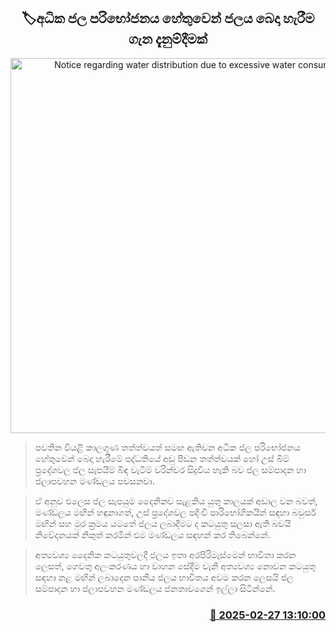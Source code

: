<p align='center'><b><h2 align='center' title='Notice regarding water distribution due to excessive water consumption'>🏷අධික ජල පරිභෝජනය හේතුවෙන් ජලය බෙදා හැරීම ගැන දැනුම්දීමක්</h2></b></p>
<p align='center'><img src='https://helakuru.sgp1.cdn.digitaloceanspaces.com/esana/images/lib/water-cut-new-archived.jpg' width='600' alt='Notice regarding water distribution due to excessive water consumption'></p>

> පවතින වියළි කාලගුණ තත්ත්වයත් සමඟ ඇතිවන අධික ජල පරිභෝජනය හේතුවෙන් බෙදා හැරීමේ පද්ධතියේ අඩු පීඩන තත්ත්වයක් හෝ උස් බිම් ප්‍රදේශවල ජල සැපයීම් බිඳ වැටීම් වරින්වර සිදුවිය හැකි බව ජල සම්පාදන හා ජලාපවහන මණ්ඩලය පවසනවා.

> ඒ අනුව එලෙස ජල සැපයුම දෛනිකව සැළකිය යුතු කාලයක් අඩාල වන බවත්, මණ්ඩලය මඟින් හඳුනාගත්, උස් ප්‍රදේශවල පදිංචි පාරිභෝගිකයින් සඳහා බවුසර් මඟින් සහ මුර ක්‍රමය යටතේ ජලය ලබාදීමට ද කටයුතු සලසා ඇති බවයි නිවේදනයක් නිකුත් කරමින් එම මණ්ඩලය සඳහන් කර තිබෙන්නේ.

> අත්‍යවශ්‍ය දෛනික කටයුතුවලදී ජලය ඉතා අරපිරිමැස්මෙන් භාවිතා කරන ලෙසත්, ගෙවතු අලංකරණය හා වාහන සේදීම වැනි අත්‍යවශ්‍ය නොවන කටයුතු සඳහා නළ මඟින් ලබාදෙන පානීය ජලය භාවිතය අවම කරන ලෙසයි ජල සම්පාදන හා ජලාපවහන මණ්ඩලය ජනතාවගෙන් ඉල්ලා සිටින්නේ.



<h3 align='right'><a href='https://www.helakuru.lk/esana/p/107867/'>📅 2025-02-27 13:10:00</a></h3>
